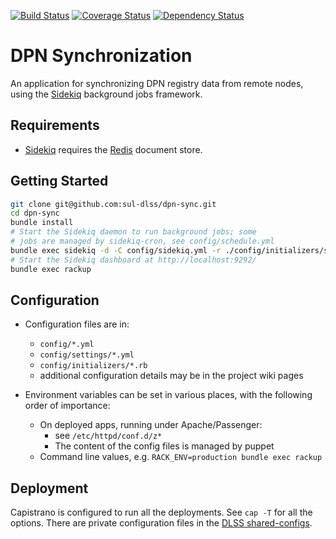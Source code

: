 
[![Build Status](https://travis-ci.org/sul-dlss/dpn-sync.svg?branch=master)](https://travis-ci.org/sul-dlss/dpn-sync) [![Coverage Status](https://coveralls.io/repos/sul-dlss/dpn-sync/badge.png)](https://coveralls.io/r/sul-dlss/dpn-sync) [![Dependency Status](https://gemnasium.com/sul-dlss/dpn-sync.svg)](https://gemnasium.com/sul-dlss/dpn-sync) 

# DPN Synchronization

An application for synchronizing DPN registry data from remote nodes, using the [Sidekiq](https://github.com/mperham/sidekiq) background jobs framework.

## Requirements

- [Sidekiq](https://github.com/mperham/sidekiq) requires the [Redis](http://redis.io/) document store.

## Getting Started

  ```sh
  git clone git@github.com:sul-dlss/dpn-sync.git
  cd dpn-sync
  bundle install
  # Start the Sidekiq daemon to run background jobs; some
  # jobs are managed by sidekiq-cron, see config/schedule.yml
  bundle exec sidekiq -d -C config/sidekiq.yml -r ./config/initializers/sidekiq.rb
  # Start the Sidekiq dashboard at http://localhost:9292/
  bundle exec rackup
  ```

## Configuration

- Configuration files are in:
  - `config/*.yml`
  - `config/settings/*.yml`
  - `config/initializers/*.rb`
  - additional configuration details may be in the project wiki pages

- Environment variables can be set in various places, with the following order
of importance:
  - On deployed apps, running under Apache/Passenger:
    - see `/etc/httpd/conf.d/z*`
    - The content of the config files is managed by puppet
  - Command line values, e.g. `RACK_ENV=production bundle exec rackup`

## Deployment

Capistrano is configured to run all the deployments.  See `cap -T` for all the options.  There are private configuration files in the [DLSS shared-configs](https://github.com/sul-dlss/shared_configs).
